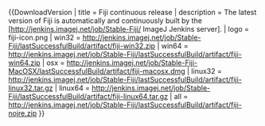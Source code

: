 {{DownloadVersion
| title = Fiji continuous release
| description = The latest version of Fiji is automatically and continuously built by the [http://jenkins.imagej.net/job/Stable-Fiji/ ImageJ Jenkins server].
| logo = fiji-icon.png
| win32 = http://jenkins.imagej.net/job/Stable-Fiji/lastSuccessfulBuild/artifact/fiji-win32.zip
| win64 = http://jenkins.imagej.net/job/Stable-Fiji/lastSuccessfulBuild/artifact/fiji-win64.zip
| osx = http://jenkins.imagej.net/job/Stable-Fiji-MacOSX/lastSuccessfulBuild/artifact/fiji-macosx.dmg
| linux32 = http://jenkins.imagej.net/job/Stable-Fiji/lastSuccessfulBuild/artifact/fiji-linux32.tar.gz
| linux64 = http://jenkins.imagej.net/job/Stable-Fiji/lastSuccessfulBuild/artifact/fiji-linux64.tar.gz
| all = http://jenkins.imagej.net/job/Stable-Fiji/lastSuccessfulBuild/artifact/fiji-nojre.zip
}}
